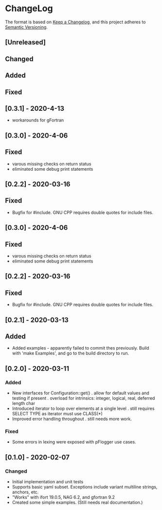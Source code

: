# ChangeLog

The format is based on [Keep a Changelog](https://keepachangelog.com/en/1.0.0/),
and this project adheres to [Semantic Versioning](https://semver.org/spec/v2.0.0.html).

## [Unreleased]
## Changed
## Added
## Fixed
	
## [0.3.1] - 2020-4-13
 - workarounds for gFortran

## [0.3.0] - 2020-4-06

## Fixed
 - varous missing checks on return status
 - eliminated some debug print statements

## [0.2.2] - 2020-03-16

## Fixed

- Bugfix for #include.   GNU CPP requires double quotes for include files.

## [0.3.0] - 2020-4-06

## Fixed
 - varous missing checks on return status
 - eliminated some debug print statements

## [0.2.2] - 2020-03-16

## Fixed

- Bugfix for #include.   GNU CPP requires double quotes for include files.

## [0.2.1] - 2020-03-13

## Added

- Added examples - apparently failed to commit thes previously.  Build
  with 'make Examples', and go to the build directory to run.


## [0.2.0] - 2020-03-11

### Added

- New interfaces for Configuration::get()
  . allow for default values and testing if present
  . overload for intrinsics:  integer, logical, real, deferred length char
- Introduced iterator to loop over elements at a single level
  . still requires SELECT TYPE as iterator must use CLASS(*)
- Improved error handling throughout
  . still needs more work.

### Fixed

- Some errors in lexing were exposed with pFlogger use cases.


## [0.1.0] - 2020-02-07
	
	
### Changed
- Initial implementation and unit tests
- Supports basic yaml subset.  Exceptions include variant multiline strings, anchors, etc.
- "Works" with ifort 19.0.5, NAG 6.2, and gfortran 9.2
- Created some simple examples.  (Still needs real documentation.)

